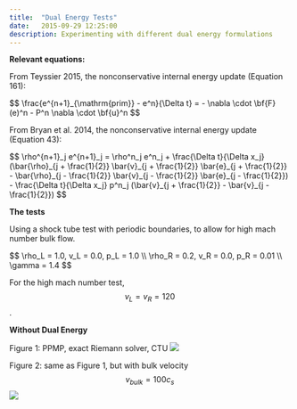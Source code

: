 ```yaml
---
title:  "Dual Energy Tests"
date:   2015-09-29 12:25:00
description: Experimenting with different dual energy formulations 
---
```


**Relevant equations:**

From Teyssier 2015, the nonconservative internal energy update (Equation 161): 

<span>
$$
\frac{e^{n+1}_{\mathrm{prim}} - e^n}{\Delta t} = - \nabla \cdot \bf{F}(e)^n - P^n \nabla \cdot \bf{u}^n
$$
</span>

From Bryan et al. 2014, the nonconservative internal energy update (Equation 43):

<span>
$$
\rho^{n+1}_j e^{n+1}_j = \rho^n_j e^n_j + \frac{\Delta t}{\Delta x_j} (\bar{\rho}_{j + \frac{1}{2}} \bar{v}_{j + \frac{1}{2}} \bar{e}_{j + \frac{1}{2}} - \bar{\rho}_{j - \frac{1}{2}} \bar{v}_{j - \frac{1}{2}} \bar{e}_{j - \frac{1}{2}}) - \frac{\Delta t}{\Delta x_j} p^n_j (\bar{v}_{j + \frac{1}{2}} - \bar{v}_{j - \frac{1}{2}})
$$
</span>


**The tests**

Using a shock tube test with periodic boundaries, to allow for high mach number bulk flow.

<span>
$$
\rho_L = 1.0, v_L = 0.0, p_L = 1.0 \\
\rho_R = 0.2, v_R = 0.0, p_R = 0.01 \\
\gamma = 1.4
$$
</span>

For the high mach number test, $$ v_L = v_R = 120 $$.


**Without Dual Energy**

Figure 1: PPMP, exact Riemann solver, CTU
<img src="{{ site.url }}assets/images/PPMP_exact.png">

Figure 2: same as Figure 1, but with bulk velocity <span> $$ v_{bulk} = 100 c_s $$ </span>
<img src="{{ site.url }}assets/images/PPMP_exact_M100.png">
